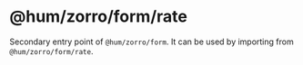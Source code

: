 # @hum/zorro/form/rate

Secondary entry point of `@hum/zorro/form`. It can be used by importing from `@hum/zorro/form/rate`.
